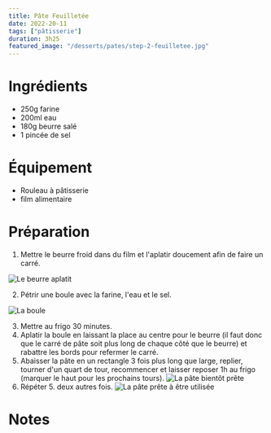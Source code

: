```yaml
---
title: Pâte Feuilletée
date: 2022-20-11
tags: ["pâtisserie"]
duration: 3h25
featured_image: "/desserts/pates/step-2-feuilletee.jpg"
---
```



# Ingrédients

+ 250g farine
+ 200ml eau
+ 180g beurre salé
+ 1 pincée de sel

# Équipement

+ Rouleau à pâtisserie
+ film alimentaire

# Préparation

1. Mettre le beurre froid dans du film et l'aplatir doucement afin de faire
un carré.

![Le beurre aplatit](/desserts/pates/step-1-feuilletee.jpg)

2. Pétrir une boule avec la farine, l'eau et le sel.

![La boule](/desserts/pates/step-2-feuilletee.jpg)

3. Mettre au frigo 30 minutes.
4. Aplatir la boule en laissant la place au centre pour le beurre (il faut
donc que le carré de pâte soit plus long de chaque côté que le beurre) et
rabattre les bords pour refermer le carré.
5. Abaisser la pâte en un rectangle 3 fois plus long que large,
replier, tourner d'un quart de tour, recommencer et laisser reposer
1h au frigo (marquer le haut pour les prochains tours).
![La pâte bientôt prête](/desserts/pates/step-5-feuilletee.jpg)
6. Répéter 5. deux autres fois.
![La pâte prête à être utilisée](/desserts/pates/step-6-feuilletee.jpg)

# Notes
